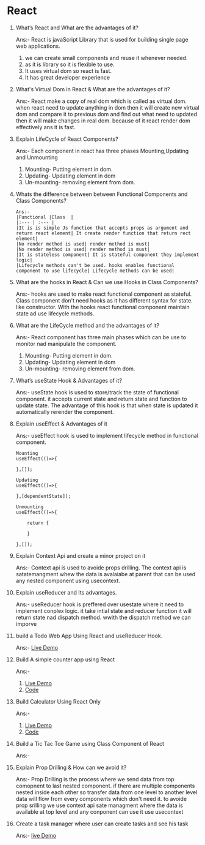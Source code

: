 # React

1.  What’s React and What are the advantages of it?

    Ans:- React is javaScript Library that is used for building single page web applications.

    1. we can create small components and reuse it whenever needed.
    2. as it is library so it is flexible to use.
    3. It uses virtual dom so react is fast.
    4. It has great developer experience

2.  What's Virtual Dom in React & What are the advantages of it?

    Ans:- React make a copy of real dom which is called as virtual dom. when react need to update anything in dom then it will create new virtual dom and compare it to previous dom and find out what need to updated then it will make changes in real dom. because of it react render dom effectively ans it is fast.

3.  Explain LifeCycle of React Components?

    Ans:- Each component in react has three phases Mounting,Updating and Unmounting

    1. Mounting- Putting element in dom.
    2. Updating- Updating element in dom
    3. Un-mounting- removing element from dom.

4.  Whats the difference between between Functional Components and Class
    Components?

        Ans:-
        |Functional |Class  |
        |:--- | :--- |
        |It is is simple Js function that accepts props as argument and return react element| It create render function that return rect element|
        |No render method is used| render method is must|
        |No render method is used| render method is must|
        |It is stateless component| It is stateful component they implement logic|
        |Lifecycle methods can't be used. hooks enables functional component to use lifecycle| Lifecycle methods can be used|

5.  What are the hooks in React & Can we use Hooks in Class Components?

    Ans:- hooks are used to make react functional component as stateful. Class component don't need hooks as it has different syntax for state. like constructor. With the hooks react functional component maintain state ad use lifecycle methods.

6.  What are the LifeCycle method and the advantages of it?

    Ans:- React component has three main phases which can be use to monitor nad manipulate the component.

    1. Mounting- Putting element in dom.
    2. Updating- Updating element in dom
    3. Un-mounting- removing element from dom.

7.  What’s useState Hook & Advantages of it?

    Ans:- useState hook is used to store/track the state of functional component. it accepts current state and return state and function to update state. The advantage of this hook is that when state is updated it automatically rerender the component.

8.  Explain useEffect & Advantages of it

    Ans:- useEffect hook is used to implement lifecycle method in functional component.

    ```
    Mounting
    useEffect(()=>{

    },[]);

    Updating
    useEffect(()=>{

    },[dependentState]);

    Unmounting
    useEffect(()=>{

        return {

        }

    },[]);
    ```

9.  Explain Context Api and create a minor project on it

    Ans:- Context api is used to avoide props drilling. The context api is satatemangment whew the data is avalaiabe at parent that can be used any nested component using usecontext.

10. Explain useReducer and Its advantages.

    Ans:- useReducer hook is preffered over usestate where it need to implement conplex logic. it take intial state and reducer function it will return state nad dispatch method. wwith the dispatch method we can imporve

11. build a Todo Web App Using React and useReducer Hook.

    Ans:- [Live Demo](https://taskapjcr.netlify.app/)

12. Build A simple counter app using React

    Ans:-

    1. [Live Demo](https://gilded-nougat-8a4216.netlify.app/)
    2. [Code](./reactSolution/)

13. Build Calculator Using React Only

    Ans:-

    1. [Live Demo](https://gilded-nougat-8a4216.netlify.app/)
    2. [Code](./reactSolution/)

14. Build a Tic Tac Toe Game using Class Component of React

    Ans:-

15. Explain Prop Drilling & How can we avoid it?

    Ans:- Prop Drilling is the process where we send data from top comopnent to last nested component. if there are multiple components nested inside each other so transfer data from one level to another level data will flow from every components which don't need it.
    to avoide prop srilling we use context api sate managment where the data is available at top level and any conponent can use it use usecontext

16. Create a task manager where user can create tasks and see his task

    Ans:- [live Demo](https://visionary-capybara-fb9e3a.netlify.app/)

